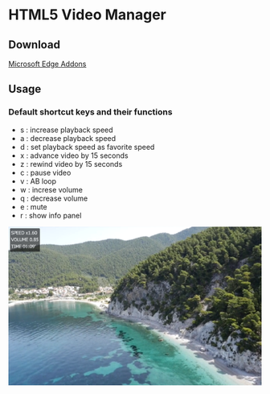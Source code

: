 <h1>HTML5 Video Manager</h1>
<h2>Download</h2>
<a href="https://microsoftedge.microsoft.com/addons/detail/afmgoimoifomnlifnmkenmdhhlmfnhon">Microsoft Edge Addons</a>
<h2>Usage</h2>
<h3>Default shortcut keys and their functions</h3>
<ul>
    <li>s : increase playback speed</li>
    <li>a : decrease playback speed</li>
    <li>d : set playback speed as favorite speed</li>
    <li>x : advance video by 15 seconds</li>
    <li>z : rewind video by 15 seconds</li>
    <li>c : pause video</li>
    <li>v : AB loop</li>
    <li>w : increse volume</li>
    <li>q : decrease volume</li>
    <li>e : mute</li>
    <li>r : show info panel</li>
</ul>
<img src="img/screenshot.png">